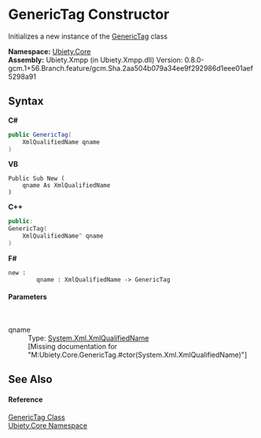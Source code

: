 # GenericTag Constructor 
 

Initializes a new instance of the <a href="3dacf0fc-e5da-f638-8dc3-5360b5f64837">GenericTag</a> class

**Namespace:**&nbsp;<a href="aced5668-5a9c-1ea2-e16e-3faf214f48b3">Ubiety.Core</a><br />**Assembly:**&nbsp;Ubiety.Xmpp (in Ubiety.Xmpp.dll) Version: 0.8.0-gcm.1+56.Branch.feature/gcm.Sha.2aa504b079a34ee9f292986d1eee01aef5298a91

## Syntax

**C#**<br />
``` C#
public GenericTag(
	XmlQualifiedName qname
)
```

**VB**<br />
``` VB
Public Sub New ( 
	qname As XmlQualifiedName
)
```

**C++**<br />
``` C++
public:
GenericTag(
	XmlQualifiedName^ qname
)
```

**F#**<br />
``` F#
new : 
        qname : XmlQualifiedName -> GenericTag
```


#### Parameters
&nbsp;<dl><dt>qname</dt><dd>Type: <a href="http://msdn2.microsoft.com/en-us/library/f11wk54t" target="_blank">System.Xml.XmlQualifiedName</a><br />\[Missing <param name="qname"/> documentation for "M:Ubiety.Core.GenericTag.#ctor(System.Xml.XmlQualifiedName)"\]</dd></dl>

## See Also


#### Reference
<a href="3dacf0fc-e5da-f638-8dc3-5360b5f64837">GenericTag Class</a><br /><a href="aced5668-5a9c-1ea2-e16e-3faf214f48b3">Ubiety.Core Namespace</a><br />